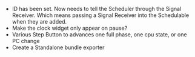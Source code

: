 * ID has been set. Now needs to tell the Scheduler
  through the Signal Receiver. Which means passing a Signal Receiver into
  the Schedulable when they are added.
* Make the clock widget only appear on pause?
* Various Step Button to advances one full phase, one cpu state, or one PC change
* Create a Standalone bundle exporter
